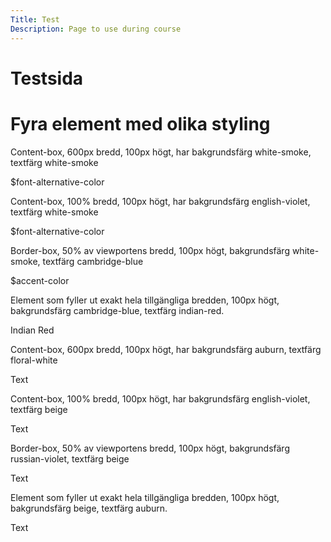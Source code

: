 ```yaml
---
Title: Test
Description: Page to use during course
---
```


Testsida
==================

<h1>Fyra element med olika styling</h1>

<p>Content-box, 600px bredd, 100px högt, har bakgrundsfärg white-smoke, textfärg white-smoke</p>
<div class="element1">$font-alternative-color
</div>

<p>Content-box, 100% bredd, 100px högt, har bakgrundsfärg english-violet, textfärg white-smoke</p>
<div class="element2">$font-alternative-color
</div>

<p>Border-box, 50% av viewportens bredd, 100px högt, bakgrundsfärg white-smoke, textfärg cambridge-blue</p>
<div class="element3">$accent-color
</div>

<p>Element som fyller ut exakt hela tillgängliga bredden, 100px högt, bakgrundsfärg cambridge-blue, textfärg indian-red.</p>
<div class="element4">Indian Red
</div>

<p>Content-box, 600px bredd, 100px högt, har bakgrundsfärg auburn, textfärg floral-white</p>
<div class="element5">Text
</div>

<p>Content-box, 100% bredd, 100px högt, har bakgrundsfärg english-violet, textfärg beige</p>
<div class="element6">Text
</div>

<p>Border-box, 50% av viewportens bredd, 100px högt, bakgrundsfärg russian-violet, textfärg beige</p>
<div class="element7">Text
</div>

<p>Element som fyller ut exakt hela tillgängliga bredden, 100px högt, bakgrundsfärg beige, textfärg auburn.</p>
<div class="element8">Text
</div>
